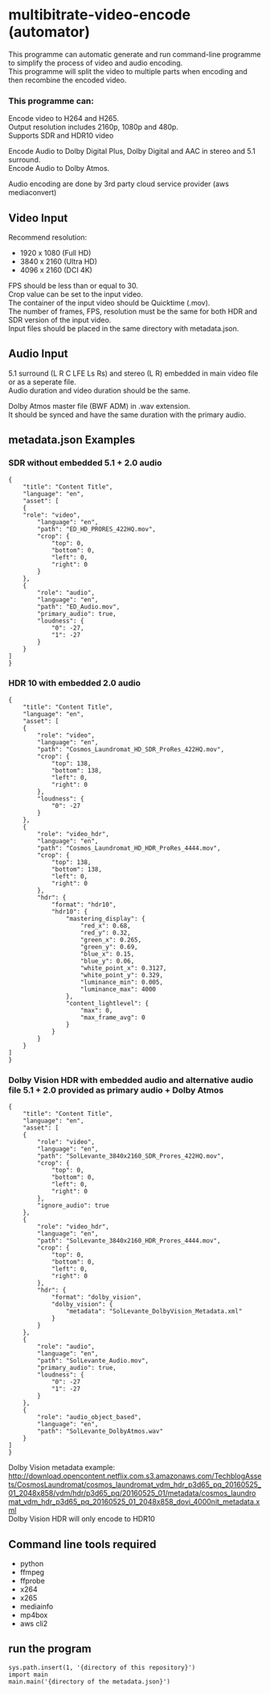 # multibitrate-video-encode (automator)
This programme can automatic generate and run command-line programme to simplify the process of video and audio encoding.\
This programme will split the video to multiple parts when encoding and then recombine the encoded video.

### This programme can:
Encode video to H264 and H265.\
Output resolution includes 2160p, 1080p and 480p.\
Supports SDR and HDR10 video

Encode Audio to Dolby Digital Plus, Dolby Digital and AAC in stereo and 5.1 surround.\
Encode Audio to Dolby Atmos.

Audio encoding are done by 3rd party cloud service provider (aws mediaconvert)

## Video Input
Recommend resolution:
 - 1920 x 1080 (Full HD)
 - 3840 x 2160 (Ultra HD)
 - 4096 x 2160 (DCI 4K)

FPS should be less than or equal to 30.\
Crop value can be set to the input video.\
The container of the input video should be Quicktime (.mov).\
The number of frames, FPS, resolution must be the same for both HDR and SDR version of the input video.\
Input files should be placed in the same directory with metadata.json.

## Audio Input
5.1 surround (L R C LFE Ls Rs) and stereo (L R) embedded in main video file or as a seperate file.\
Audio duration and video duration should be the same.

Dolby Atmos master file (BWF ADM) in .wav extension.\
It should be synced and have the same duration with the primary audio.

## metadata.json Examples
### SDR without embedded 5.1 + 2.0 audio
``````
{
    "title": "Content Title",
    "language": "en",
    "asset": [
    {
    "role": "video",
        "language": "en",
        "path": "ED_HD_PRORES_422HQ.mov",
        "crop": {
            "top": 0,
            "bottom": 0,
            "left": 0,
            "right": 0
        }
    },
    {
        "role": "audio",
        "language": "en",
        "path": "ED_Audio.mov",
        "primary_audio": true,
        "loudness": {
            "0": -27,
            "1": -27
        }
    }
]
}
``````
### HDR 10 with embedded 2.0 audio
``````
{
    "title": "Content Title",
    "language": "en",
    "asset": [
    {
        "role": "video",
        "language": "en",
        "path": "Cosmos_Laundromat_HD_SDR_ProRes_422HQ.mov",
        "crop": {
            "top": 138,
            "bottom": 138,
            "left": 0,
            "right": 0
        },
        "loudness": {
            "0": -27
        }
    },
    {
        "role": "video_hdr",
        "language": "en",
        "path": "Cosmos_Laundromat_HD_HDR_ProRes_4444.mov",
        "crop": {
            "top": 138,
            "bottom": 138,
            "left": 0,
            "right": 0
        },
        "hdr": {
            "format": "hdr10",
            "hdr10": {
                "mastering_display": {
                    "red_x": 0.68,
                    "red_y": 0.32,
                    "green_x": 0.265,
                    "green_y": 0.69,
                    "blue_x": 0.15,
                    "blue_y": 0.06,
                    "white_point_x": 0.3127,
                    "white_point_y": 0.329,
                    "luminance_min": 0.005,
                    "luminance_max": 4000
                },
                "content_lightlevel": {
                    "max": 0,
                    "max_frame_avg": 0
                }
            }
        }
    }
]
}
``````
### Dolby Vision HDR with embedded audio and alternative audio file 5.1 + 2.0 provided as primary audio + Dolby Atmos
```
{
    "title": "Content Title",
    "language": "en",
    "asset": [
    {
        "role": "video",
        "language": "en",
        "path": "SolLevante_3840x2160_SDR_Prores_422HQ.mov",
        "crop": {
            "top": 0,
            "bottom": 0,
            "left": 0,
            "right": 0
        },
        "ignore_audio": true
    },
    {
        "role": "video_hdr",
        "language": "en",
        "path": "SolLevante_3840x2160_HDR_Prores_4444.mov",
        "crop": {
            "top": 0,
            "bottom": 0,
            "left": 0,
            "right": 0
        },
        "hdr": {
            "format": "dolby_vision",
            "dolby_vision": {
                "metadata": "SolLevante_DolbyVision_Metadata.xml"
            }
        }
    },
    {
        "role": "audio",
        "language": "en",
        "path": "SolLevante_Audio.mov",
        "primary_audio": true,
        "loudness": {
            "0": -27
            "1": -27
        }
    },
    {
        "role": "audio_object_based",
        "language": "en",
        "path": "SolLevante_DolbyAtmos.wav"
    }
]
}
```

Dolby Vision metadata example: http://download.opencontent.netflix.com.s3.amazonaws.com/TechblogAssets/CosmosLaundromat/cosmos_laundromat_vdm_hdr_p3d65_pq_20160525_01_2048x858/vdm/hdr/p3d65_pq/20160525_01/metadata/cosmos_laundromat_vdm_hdr_p3d65_pq_20160525_01_2048x858_dovi_4000nit_metadata.xml \
Dolby Vision HDR will only encode to HDR10
## Command line tools required
- python
- ffmpeg
- ffprobe
- x264
- x265
- mediainfo
- mp4box
- aws cli2

## run the program
``````
sys.path.insert(1, '{directory of this repository}')
import main
main.main('{directory of the metadata.json}')
``````
